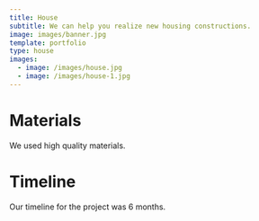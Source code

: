 ```yaml
---
title: House
subtitle: We can help you realize new housing constructions.
image: images/banner.jpg
template: portfolio
type: house
images:
  - image: /images/house.jpg
  - image: /images/house-1.jpg
---
```


# Materials

We used high quality materials.

# Timeline

Our timeline for the project was 6 months.
